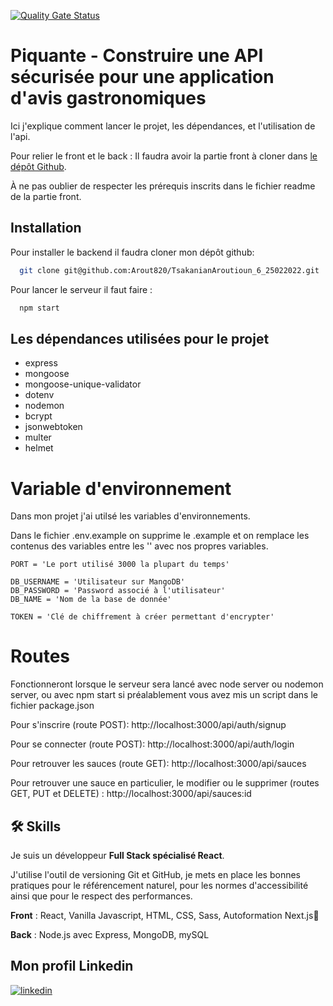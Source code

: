 [![Quality Gate Status](https://sonarcloud.io/api/project_badges/measure?project=Arout820_TsakanianAroutioun_6_25022022&metric=alert_status)](https://sonarcloud.io/summary/new_code?id=Arout820_TsakanianAroutioun_6_25022022)
# Piquante - Construire une API sécurisée pour une application d'avis gastronomiques

Ici j'explique comment lancer le projet, les dépendances, et l'utilisation de l'api.

Pour relier le front et le back :
Il faudra avoir la partie front à cloner dans [le dépôt Github](https://github.com/OpenClassrooms-Student-Center/Web-Developer-P6).

À ne pas oublier de respecter les prérequis inscrits dans le fichier readme de la partie front.

## Installation

Pour installer le backend il faudra cloner mon dépôt github:

```bash
  git clone git@github.com:Arout820/TsakanianAroutioun_6_25022022.git
```

Pour lancer le serveur il faut faire : 

```bash
  npm start
```


 ## Les dépendances utilisées pour le projet

- express
- mongoose
- mongoose-unique-validator
- dotenv
- nodemon
- bcrypt
- jsonwebtoken
- multer
- helmet

# Variable d'environnement

Dans mon projet j'ai utilsé les variables d'environnements.

Dans le fichier .env.example on supprime le .example et on remplace les contenus des variables 
entre les '' avec nos propres variables.

```
PORT = 'Le port utilisé 3000 la plupart du temps'

DB_USERNAME = 'Utilisateur sur MangoDB'
DB_PASSWORD = 'Password associé à l'utilisateur'
DB_NAME = 'Nom de la base de donnée'

TOKEN = 'Clé de chiffrement à créer permettant d'encrypter'
```

# Routes

Fonctionneront lorsque le serveur sera lancé avec node server ou nodemon server, ou avec npm start 
si préalablement vous avez mis un script dans le fichier package.json

Pour s'inscrire (route POST):
http://localhost:3000/api/auth/signup

Pour se connecter (route POST):
http://localhost:3000/api/auth/login

Pour retrouver les sauces (route GET):
http://localhost:3000/api/sauces

Pour retrouver une sauce en particulier, le modifier ou le supprimer (routes GET, PUT et DELETE) :
http://localhost:3000/api/sauces:id

## 🛠 Skills
Je suis un développeur **Full Stack spécialisé React**.

J'utilise l'outil de versioning Git et GitHub, je mets en place les bonnes pratiques pour 
le référencement naturel, pour les normes d'accessibilité ainsi que pour le respect des performances.

**Front** : React, Vanilla Javascript, HTML, CSS, Sass, Autoformation Next.js💪

**Back** : Node.js avec Express, MongoDB, mySQL 


##  Mon profil Linkedin
[![linkedin](https://img.shields.io/badge/linkedin-0A66C2?style=for-the-badge&logo=linkedin&logoColor=white)](https://www.linkedin.com/in/aroutiountsakanian/)